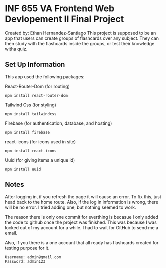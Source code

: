 # INF 655 VA Frontend Web Devlopement II Final Project
Created by: Ethan Hernandez-Santiago
This project is supposed to be an app that users can create groups of flashcards over any subject. They can then study with the flashcards inside the groups, or test their knowledge witha  quiz.

## Set Up Information 
This app used the following packages:

React-Router-Dom (for routing)

```npm install react-router-dom```


Tailwind Css (for styling)

```npm install tailwindcss```


Firebase (for authentication, database, and hosting)

```npm install firebase```


react-icons (for icons used in site)

```npm install react-icons```


Uuid (for giving items a unique id)

```npm install uuid```


## Notes

After logging in, if you refresh the page it will cause an error. To fix this, just head back to the home route. Also, if the log in information is wrong, there will be no error. I tried adding one, but nothing seemed to work. 

The reason there is only one commit for everthing is becasue I only added the code to github once the project was finished. This was because I was locked out of my account for a while. I had to wait for GitHub to send me a email. 

Also, if you there is a one account that all ready has flashcards created for testing purpose for it. 
```
Username: admin@gmail.com
Password: admin123
```

